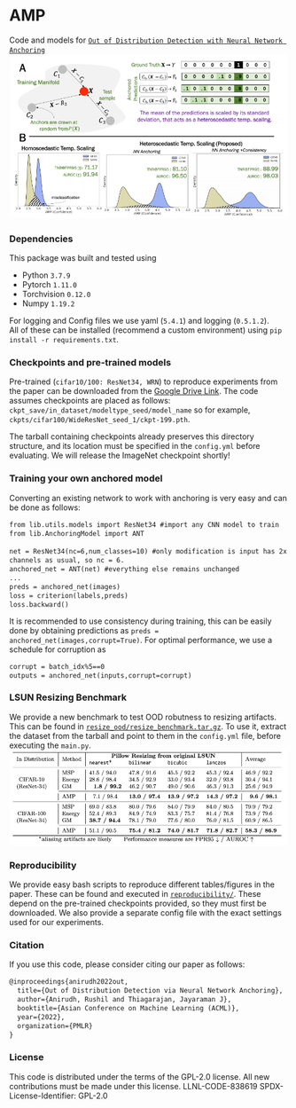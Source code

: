 # AMP
Code and models for [`Out of Distribution Detection with Neural Network Anchoring`](https://arxiv.org/abs/2207.04125)
<img src=figs/teaser.png width="800">

### Dependencies
This package was built and tested using
* Python `3.7.9`
* Pytorch `1.11.0`
* Torchvision `0.12.0`
* Numpy `1.19.2`

For logging and Config files we use yaml (`5.4.1`) and logging (`0.5.1.2`).  
All of these can be installed (recommend a custom environment) using `pip install -r requirements.txt`.

### Checkpoints and pre-trained models
Pre-trained (`cifar10/100: ResNet34, WRN`) to reproduce experiments from the paper can be downloaded from the [Google Drive Link](https://drive.google.com/drive/folders/1Pdh693qjUsF_BUtfIQtKpV-QNVyVEA_H). The code assumes checkpoints are placed as follows: `ckpt_save/in_dataset/modeltype_seed/model_name` so for example, `ckpts/cifar100/WideResNet_seed_1/ckpt-199.pth`. 

The tarball containing checkpoints already preserves this directory structure, and its location must be specified in the `config.yml` before evaluating. We will release the ImageNet checkpoint shortly!


### Training your own anchored model
Converting an existing network to work with anchoring is very easy and can be done as follows:
```
from lib.utils.models import ResNet34 #import any CNN model to train
from lib.AnchoringModel import ANT

net = ResNet34(nc=6,num_classes=10) #only modification is input has 2x channels as usual, so nc = 6.
anchored_net = ANT(net) #everything else remains unchanged
...
preds = anchored_net(images)
loss = criterion(labels,preds)
loss.backward()
```

It is recommended to use consistency during training, this can be easily done by obtaining predictions as `preds = anchored_net(images,corrupt=True)`. For optimal performance, we use a schedule for corruption as
```
corrupt = batch_idx%5==0
outputs = anchored_net(inputs,corrupt=corrupt)
```

### LSUN Resizing Benchmark
We provide a new benchmark to test OOD robutness to resizing artifacts. This can be found in  [`resize_ood/resize_benchmark.tar.gz`](resize_ood/). To use it, extract the dataset from the tarball and point to them in the `config.yml` file, before executing the `main.py`.
<img src=figs/table7.png width="750">

### Reproducibility
We provide easy bash scripts to reproduce different tables/figures in the paper. These can be found and executed in [`reproducibility/`](reproducibility/). These depend on the pre-trained checkpoints provided, so they must first be downloaded. We also provide a separate config file with the exact settings used for our experiments.


### Citation
If you use this code, please consider citing our paper as follows:
```
@inproceedings{anirudh2022out,
  title={Out of Distribution Detection via Neural Network Anchoring},
  author={Anirudh, Rushil and Thiagarajan, Jayaraman J},
  booktitle={Asian Conference on Machine Learning (ACML)},
  year={2022},
  organization={PMLR}
}

```
### License
This code is distributed under the terms of the GPL-2.0 license. All new contributions must be made under this license.
LLNL-CODE-838619
SPDX-License-Identifier: GPL-2.0
